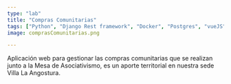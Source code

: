 ```yaml
---
type: "lab"
title: "Compras Comunitarias"
tags: ["Python", "Django Rest framework", "Docker", "Postgres", "vueJS"]
image: comprasComunitarias.png

---
```


Aplicación web para gestionar las compras comunitarias que se realizan junto a la Mesa de Asociativismo, es un aporte territorial en nuestra sede Villa La Angostura.
